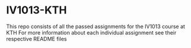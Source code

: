 # IV1013-KTH

This repo consists of all the passed assignments for the IV1013 course at KTH
For more information about each individual assignment see their respective README files
